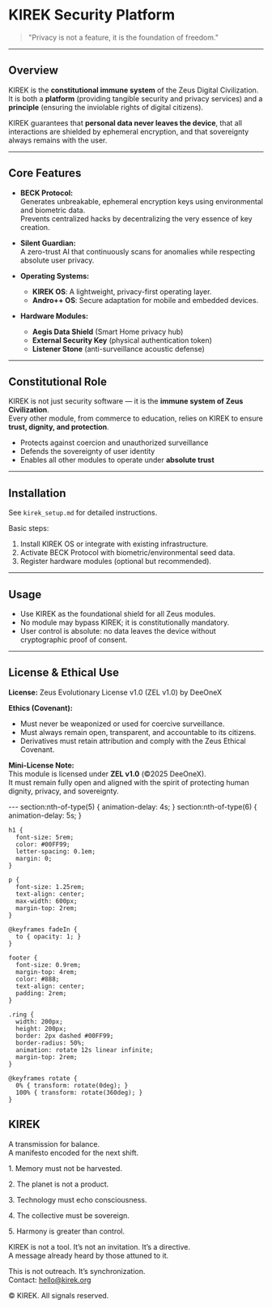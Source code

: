 # **KIREK Security Platform**

> "Privacy is not a feature, it is the foundation of freedom."

---

## **Overview**

KIREK is the **constitutional immune system** of the Zeus Digital Civilization.  
It is both a **platform** (providing tangible security and privacy services) and a **principle** (ensuring the inviolable rights of digital citizens).

KIREK guarantees that **personal data never leaves the device**, that all interactions are shielded by ephemeral encryption, and that sovereignty always remains with the user.

---

## **Core Features**

- **BECK Protocol:**  
  Generates unbreakable, ephemeral encryption keys using environmental and biometric data.  
  Prevents centralized hacks by decentralizing the very essence of key creation.

- **Silent Guardian:**  
  A zero-trust AI that continuously scans for anomalies while respecting absolute user privacy.

- **Operating Systems:**  
  - **KIREK OS**: A lightweight, privacy-first operating layer.  
  - **Andro++ OS**: Secure adaptation for mobile and embedded devices.

- **Hardware Modules:**  
  - **Aegis Data Shield** (Smart Home privacy hub)  
  - **External Security Key** (physical authentication token)  
  - **Listener Stone** (anti-surveillance acoustic defense)

---

## **Constitutional Role**

KIREK is not just security software — it is the **immune system of Zeus Civilization**.  
Every other module, from commerce to education, relies on KIREK to ensure **trust, dignity, and protection**.

- Protects against coercion and unauthorized surveillance  
- Defends the sovereignty of user identity  
- Enables all other modules to operate under **absolute trust**

---

## **Installation**

See `kirek_setup.md` for detailed instructions.  

Basic steps:  
1. Install KIREK OS or integrate with existing infrastructure.  
2. Activate BECK Protocol with biometric/environmental seed data.  
3. Register hardware modules (optional but recommended).  

---

## **Usage**

- Use KIREK as the foundational shield for all Zeus modules.  
- No module may bypass KIREK; it is constitutionally mandatory.  
- User control is absolute: no data leaves the device without cryptographic proof of consent.

---

## **License & Ethical Use**

**License:** Zeus Evolutionary License v1.0 (ZEL v1.0) by DeeOneX  

**Ethics (Covenant):**
- Must never be weaponized or used for coercive surveillance.  
- Must always remain open, transparent, and accountable to its citizens.  
- Derivatives must retain attribution and comply with the Zeus Ethical Covenant.  

**Mini-License Note:**  
This module is licensed under **ZEL v1.0** (©2025 DeeOneX).  
It must remain fully open and aligned with the spirit of protecting human dignity, privacy, and sovereignty.

---    section:nth-of-type(5) { animation-delay: 4s; }
    section:nth-of-type(6) { animation-delay: 5s; }

    h1 {
      font-size: 5rem;
      color: #00FF99;
      letter-spacing: 0.1em;
      margin: 0;
    }

    p {
      font-size: 1.25rem;
      text-align: center;
      max-width: 600px;
      margin-top: 2rem;
    }

    @keyframes fadeIn {
      to { opacity: 1; }
    }

    footer {
      font-size: 0.9rem;
      margin-top: 4rem;
      color: #888;
      text-align: center;
      padding: 2rem;
    }

    .ring {
      width: 200px;
      height: 200px;
      border: 2px dashed #00FF99;
      border-radius: 50%;
      animation: rotate 12s linear infinite;
      margin-top: 2rem;
    }

    @keyframes rotate {
      0% { transform: rotate(0deg); }
      100% { transform: rotate(360deg); }
    }
  </style>
</head>
<body>

  <section>
    <h1>KIREK</h1>
    <div class="ring"></div>
    <p>A transmission for balance.<br/>A manifesto encoded for the next shift.</p>
  </section>

  <section><p>1. Memory must not be harvested.</p></section>
  <section><p>2. The planet is not a product.</p></section>
  <section><p>3. Technology must echo consciousness.</p></section>
  <section><p>4. The collective must be sovereign.</p></section>
  <section><p>5. Harmony is greater than control.</p></section>

  <section>
    <p>KIREK is not a tool. It’s not an invitation. It’s a directive.<br/>A message already heard by those attuned to it.</p>
  </section>

  <section>
    <p>This is not outreach. It’s synchronization.<br/>Contact: <a href="mailto:angyeda1@gmail.com">hello@kirek.org</a></p>
  </section>

  <footer>&copy; KIREK. All signals reserved.</footer>

</body>
</html>

